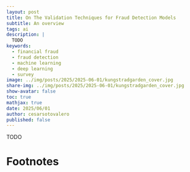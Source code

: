 ```yaml
---
layout: post
title: On The Validation Techniques for Fraud Detection Models
subtitle: An overview
tags: ai
description: |
  TODO
keywords:
  - financial fraud
  - fraud detection
  - machine learning
  - deep learning
  - survey
image: ../img/posts/2025/2025-06-01/kungstradgarden_cover.jpg
share-img: ../img/posts/2025/2025-06-01/kungstradgarden_cover.jpg
show-avatar: false
toc: true
mathjax: true
date: 2025/06/01
author: cesarsotovalero
published: false
---
```


TODO

# Footnotes

